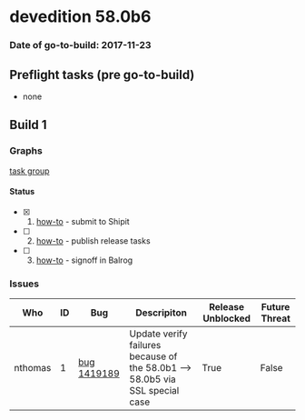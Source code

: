 # devedition 58.0b6

### Date of go-to-build: 2017-11-23

## Preflight tasks (pre go-to-build)
- none

## Build 1  

### Graphs
[task group](https://tools.taskcluster.net/push-inspector/#/fZRmsqbURKePlduQqF-CYQ)


#### Status
- [x] 1.  [how-to](https://wiki.mozilla.org/Release:Release_Automation_on_Mercurial:Starting_a_Release#Submit_to_Ship_It)  - submit to Shipit
- [ ] 2.  [how-to](https://github.com/mozilla/releasewarrior/blob/master/how-tos/relpro.md#4-publish-release)  - publish release tasks
- [ ] 3.  [how-to](https://github.com/mozilla/releasewarrior/blob/master/how-tos/relpro.md#3-signoffs)  - signoff in Balrog

### Issues
| Who                 | ID               | Bug                                                                 | Descripiton                | Release Unblocked       | Future Threat                |
| ------------------- | ---------------- | ------------------------------------------------------------------- | -------------------------- | ----------------------- | ---------------------------- |
| nthomas  | 1 | [bug 1419189](http://bugzilla/1419189)        | Update verify failures because of the 58.0b1 --> 58.0b5 via SSL special case | True | False |


